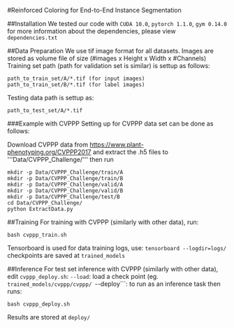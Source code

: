 #Reinforced Coloring for End-to-End Instance Segmentation

##Installation
We tested our code with ```CUDA 10.0```, ```pytorch 1.1.0```, ```gym 0.14.0```
for more information about the dependencies, please view ```dependencies.txt```

##Data Preparation
We use tif image format for all datasets. Images are stored as volume file of size (#images x Height x Width x #Channels)
Training set path (path for validation set is similar) is settup as follows:
```
path_to_train_set/A/*.tif (for input images)
path_to_train_set/B/*.tif (for label images)
```
Testing data path is settup as:
```
path_to_test_set/A/*.tif
```
###Example with CVPPP
Setting up for CVPPP data set can be done as follows:

Download CVPPP data from <https://www.plant-phenotyping.org/CVPPP2017>
and extract the .h5 files to '''Data/CVPPP_Challenge/''' then run

```
mkdir -p Data/CVPPP_Challenge/train/A
mkdir -p Data/CVPPP_Challenge/train/B
mkdir -p Data/CVPPP_Challenge/valid/A
mkdir -p Data/CVPPP_Challenge/valid/B
mkdir -p Data/CVPPP_Challenge/test/B
cd Data/CVPPP_Challenge/
python ExtractData.py
```

##Training
For training with CVPPP (similarly with other data), run:
```
bash cvppp_train.sh
```

Tensorboard is used for data training logs, use:
```tensorboard --logdir=logs/``` 
checkpoints are saved at ```trained_models``` 

##Inference
For test set inference with CVPPP (similarly with other data), edit ```cvppp_deploy.sh```:
```--load```: load a check point (eg. ```trained_models/cvppp/cvppp/
```--deploy```: to run as an inference task
then runs:

```
bash cvppp_deploy.sh
```
Results are stored at ```deploy/```







